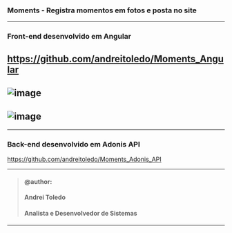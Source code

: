 ### Moments - Registra momentos em fotos e posta no site
---
### Front-end desenvolvido em Angular
https://github.com/andreitoledo/Moments_Angular
---
![image](https://github.com/andreitoledo/Moments_Angular/assets/16118637/85e6c4d0-f1be-4516-b6e2-f8a865ed1d5b)
---
![image](https://github.com/andreitoledo/Moments_Angular/assets/16118637/a0596db9-7ee9-4fcf-a504-11b78a25cb0a)
---
---
### Back-end desenvolvido em Adonis API
https://github.com/andreitoledo/Moments_Adonis_API

----
>#### @author:                             
>#### Andrei Toledo                        
>#### Analista e Desenvolvedor de Sistemas 
----
